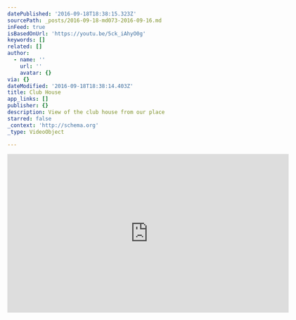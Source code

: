 ```yaml
---
datePublished: '2016-09-18T18:38:15.323Z'
sourcePath: _posts/2016-09-18-md073-2016-09-16.md
inFeed: true
isBasedOnUrl: 'https://youtu.be/5ck_iAhyO0g'
keywords: []
related: []
author:
  - name: ''
    url: ''
    avatar: {}
via: {}
dateModified: '2016-09-18T18:38:14.403Z'
title: Club House
app_links: []
publisher: {}
description: View of the club house from our place
starred: false
_context: 'http://schema.org'
_type: VideoObject

---
```

<iframe src="https://cdn.embedly.com/widgets/media.html?src=https%3A%2F%2Fwww.youtube.com%2Fembed%2F5ck_iAhyO0g%3Ffeature%3Doembed&amp;url=http%3A%2F%2Fwww.youtube.com%2Fwatch%3Fv%3D5ck_iAhyO0g&amp;image=https%3A%2F%2Fi.ytimg.com%2Fvi%2F5ck_iAhyO0g%2Fhqdefault.jpg&amp;key=b7d04c9b404c499eba89ee7072e1c4f7&amp;type=text%2Fhtml&amp;schema=youtube" width="640" height="360" scrolling="no" frameborder="0" allowfullscreen="" style=""></iframe>